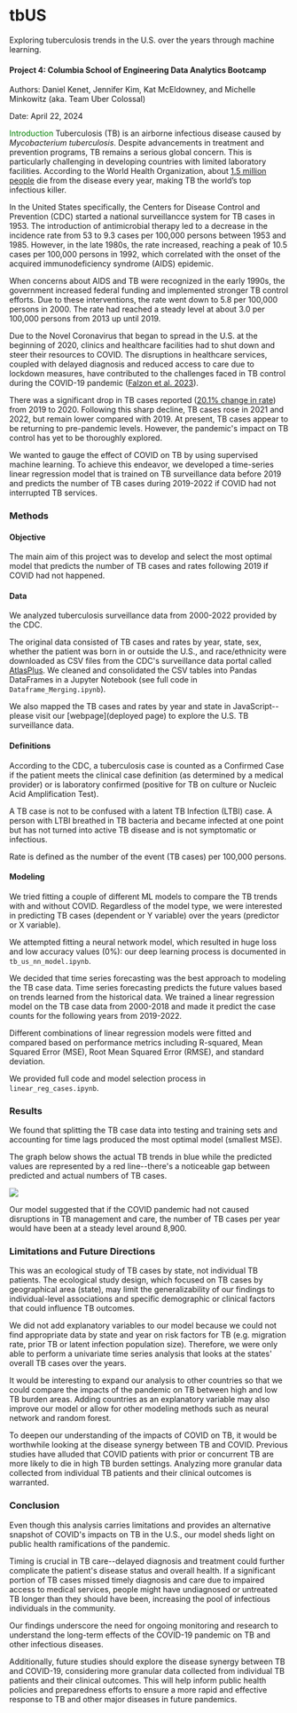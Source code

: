 # tbUS
Exploring tuberculosis trends in the U.S. over the years through machine learning.

#### Project 4: Columbia School of Engineering Data Analytics Bootcamp
Authors: Daniel Kenet, Jennifer Kim, Kat McEldowney, and Michelle Minkowitz (aka. Team Uber Colossal)

Date: April 22, 2024

<span style="color:green"> Introduction</span>
Tuberculosis (TB) is an airborne infectious disease caused by *Mycobacterium tuberculosis*. Despite advancements in treatment and prevention programs, TB remains a serious global concern. This is particularly challenging in developing countries with limited laboratory facilities. According to the World Health Organization, about [1.5 million people](https://www.who.int/health-topics/tuberculosis#tab=tab_1) die from the disease every year, making TB the world’s top infectious killer.

In the United States specifically, the Centers for Disease Control and Prevention (CDC) started a national surveillancce system for TB cases in 1953. The introduction of antimicrobial therapy led to a decrease in the incidence rate from 53 to 9.3 cases per 100,000 persons between 1953 and 1985. However, in the late 1980s, the rate increased, reaching a peak of 10.5 cases per 100,000 persons in 1992, which correlated with the onset of the acquired immunodeficiency syndrome (AIDS) epidemic. 

When concerns about AIDS and TB were recognized in the early 1990s, the government increased federal funding and implemented stronger TB control efforts. Due to these interventions, the rate went down to 5.8 per 100,000 persons in 2000. The rate had reached a steady level at about 3.0 per 100,000 persons from 2013 up until 2019.

Due to the Novel Coronavirus that began to spread in the U.S. at the beginning of 2020, clinics and healthcare facilities had to shut down and steer their resources to COVID. The disruptions in healthcare services, coupled with delayed diagnosis and reduced access to care due to lockdown measures, have contributed to the challenges faced in TB control during the COVID-19 pandemic ([Falzon et al. 2023](https://www.ncbi.nlm.nih.gov/pmc/articles/PMC10546619/)).

There was a significant drop in TB cases reported ([20.1% change in rate](https://www.cdc.gov/tb/statistics/surv/surv2022/images/Slide4.PNG)) from 2019 to 2020. Following this sharp decline, TB cases rose in 2021 and 2022, but remain lower compared with 2019. At present, TB cases appear to be returning to pre-pandemic levels. However, the pandemic's impact on TB control has yet to be thoroughly explored.

We wanted to gauge the effect of COVID on TB by using supervised machine learning. To achieve this endeavor, we developed a time-series linear regression model that is trained on TB surveillance data before 2019 and predicts the number of TB cases during 2019-2022 if COVID had not interrupted TB services.

### Methods

#### Objective
The main aim of this project was to develop and select the most optimal model that predicts the number of TB cases and rates following 2019 if COVID had not happened. 

#### Data
We analyzed tuberculosis surveillance data from 2000-2022 provided by the CDC.

The original data consisted of TB cases and rates by year, state, sex, whether the patient was born in or outside the U.S., and race/ethnicity were downloaded as CSV files from the CDC's surveillance data portal called [AtlasPlus](https://www.cdc.gov/nchhstp/atlas/index.htm). We cleaned and consolidated the CSV tables into Pandas DataFrames in a Jupyter Notebook (see full code in `Dataframe_Merging.ipynb`).

We also mapped the TB cases and rates by year and state in JavaScript--please visit our [webpage](deployed page) to explore the U.S. TB surveillance data.

#### Definitions
According to the CDC, a tuberculosis case is counted as a Confirmed Case if the patient meets the clinical case definition (as determined by a medical provider) or is laboratory confirmed (positive for TB on culture or Nucleic Acid Amplification Test). 

A TB case is not to be confused with a latent TB Infection (LTBI) case. A person with LTBI breathed in TB bacteria and became infected at one point but has not turned into active TB disease and is not symptomatic or infectious.

Rate is defined as the number of the event (TB cases) per 100,000 persons.

#### Modeling
We tried fitting a couple of different ML models to compare the TB trends with and without COVID. Regardless of the model type, we were interested in predicting TB cases (dependent or Y variable) over the years (predictor or X variable).

We attempted fitting a neural network model, which resulted in huge loss and low accuracy values (0%): our deep learning process is documented in `tb_us_nn_model.ipynb`.

We decided that time series forecasting was the best approach to modeling the TB case data. Time series forecasting predicts the future values based on trends learned from the historical data. We trained a linear regression model on the TB case data from 2000-2018 and made it predict the case counts for the following years from 2019-2022.

Different combinations of linear regression models were fitted and compared based on performance metrics including R-squared, Mean Squared Error (MSE), Root Mean Squared Error (RMSE), and standard deviation.

We provided full code and model selection process in `linear_reg_cases.ipynb`.

### Results
We found that splitting the TB case data into testing and training sets and accounting for time lags produced the most optimal model (smallest MSE). 

The graph below shows the actual TB trends in blue while the predicted values are represented by a red line--there's a noticeable gap between predicted and actual numbers of TB cases. 

<img src="Resources/figure1.png">

Our model suggested that if the COVID pandemic had not caused disruptions in TB management and care, the number of TB cases per year would have been at a steady level around 8,900.

### Limitations and Future Directions
This was an ecological study of TB cases by state, not individual TB patients. The ecological study design, which focused on TB cases by geographical area (state), may limit the generalizability of our findings to individual-level associations and specific demographic or clinical factors that could influence TB outcomes.

We did not add explanatory variables to our model because we could not find appropriate data by state and year on risk factors for TB (e.g. migration rate, prior TB or latent infection population size). Therefore, we were only able to perform a univariate time series analysis that looks at the states' overall TB cases over the years.

It would be interesting to expand our analysis to other countries so that we could compare the impacts of the pandemic on TB between high and low TB burden areas. Adding countries as an explanatory variable may also improve our model or allow for other modeling methods such as neural network and random forest.

To deepen our understanding of the impacts of COVID on TB, it would be worthwhile looking at the disease synergy between TB and COVID. Previous studies have alluded that COVID patients with prior or concurrent TB are more likely to die in high TB burden settings. Analyzing more granular data collected from individual TB patients and their clinical outcomes is warranted.

### Conclusion
Even though this analysis carries limitations and provides an alternative snapshot of COVID's impacts on TB in the U.S., our model sheds light on public health ramifications of the pandemic.

Timing is crucial in TB care--delayed diagnosis and treatment could further complicate the patient's disease status and overall health. If a significant portion of TB cases missed timely diagnosis and care due to impaired access to medical services, people might have undiagnosed or untreated TB longer than they should have been, increasing the pool of infectious individuals in the community.

Our findings underscore the need for ongoing monitoring and research to understand the long-term effects of the COVID-19 pandemic on TB and other infectious diseases. 

Additionally, future studies should explore the disease synergy between TB and COVID-19, considering more granular data collected from individual TB patients and their clinical outcomes. This will help inform public health policies and preparedness efforts to ensure a more rapid and effective response to TB and other major diseases in future pandemics.
